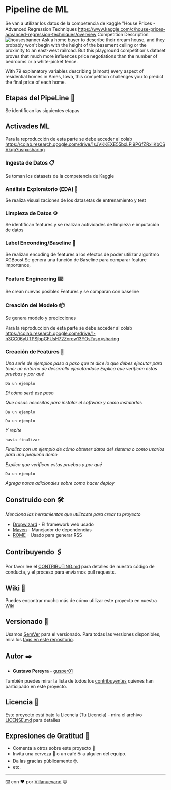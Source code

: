 # Pipeline de ML

Se van a utilizar los datos de la competencia de kaggle "House Prices - Advanced Regression Techniques https://www.kaggle.com/c/house-prices-advanced-regression-techniques/overview
Competition Description
![housesbanner](https://user-images.githubusercontent.com/2281529/134782394-25da2570-550b-4b7a-85fe-219630455631.png)
Ask a home buyer to describe their dream house, and they probably won't begin with the height of the basement ceiling or the proximity to an east-west railroad. But this playground competition's dataset proves that much more influences price negotiations than the number of bedrooms or a white-picket fence.

With 79 explanatory variables describing (almost) every aspect of residential homes in Ames, Iowa, this competition challenges you to predict the final price of each home.
## Etapas del PipeLine 🚀
Se identifican las siguientes etapas 

## Activades ML
Para la reproducción de esta parte se debe acceder al colab https://colab.research.google.com/drive/1sJVKKEXE55bxLPI9PGfZRxiiKbCSVkqb?usp=sharing

### Ingesta de Datos 📋
Se toman los datasets de la competencia de Kaggle  
### Análisis Exploratorio (EDA) 🔧
Se realiza visualizaciones de los datasetas de entrenamiento y test
### Limpieza de Datos ⚙️
Se identifican features y se realizan actividades de limpieza e imputación de datos
### Label Enconding/Baseline 🔩
Se realizan encoding de features a los efectos de poder utilizar algoritmo XGBoost
Se genera una función de Baseline para comparar feature importance,
### Feature Engineering  ⌨️
Se crean nuevas posibles Features y se comparan con baseline
### Creación del Modelo 📦
Se genera modelo y predicciones 


Para la reproducción de esta parte se debe acceder al colab https://colab.research.google.com/drive/1-h3CC06yUTPSjbpCFUsH72Zorow13YOs?usp=sharing
### Creación de Features 🔩

_Una serie de ejemplos paso a paso que te dice lo que debes ejecutar para tener un entorno de desarrollo ejecutandose_
_Explica que verifican estas pruebas y por qué_

```
Da un ejemplo
```

_Dí cómo será ese paso_


_Que cosas necesitas para instalar el software y como instalarlas_

```
Da un ejemplo
```
```
Da un ejemplo
```

_Y repite_

```
hasta finalizar
```
_Finaliza con un ejemplo de cómo obtener datos del sistema o como usarlos para una pequeña demo_


_Explica que verifican estas pruebas y por qué_

```
Da un ejemplo
```

_Agrega notas adicionales sobre como hacer deploy_

## Construido con 🛠️

_Menciona las herramientas que utilizaste para crear tu proyecto_

* [Dropwizard](http://www.dropwizard.io/1.0.2/docs/) - El framework web usado
* [Maven](https://maven.apache.org/) - Manejador de dependencias
* [ROME](https://rometools.github.io/rome/) - Usado para generar RSS

## Contribuyendo 🖇️

Por favor lee el [CONTRIBUTING.md](https://gist.github.com/villanuevand/xxxxxx) para detalles de nuestro código de conducta, y el proceso para enviarnos pull requests.

## Wiki 📖

Puedes encontrar mucho más de cómo utilizar este proyecto en nuestra [Wiki](https://github.com/tu/proyecto/wiki)

## Versionado 📌

Usamos [SemVer](http://semver.org/) para el versionado. Para todas las versiones disponibles, mira los [tags en este repositorio](https://github.com/tu/proyecto/tags).

## Autor ✒️

* **Gustavo Pereyra** - [gusper01](https://github.com/gusper01)

También puedes mirar la lista de todos los [contribuyentes](https://github.com/your/project/contributors) quíenes han participado en este proyecto. 

## Licencia 📄

Este proyecto está bajo la Licencia (Tu Licencia) - mira el archivo [LICENSE.md](LICENSE.md) para detalles

## Expresiones de Gratitud 🎁

* Comenta a otros sobre este proyecto 📢
* Invita una cerveza 🍺 o un café ☕ a alguien del equipo. 
* Da las gracias públicamente 🤓.
* etc.



---
⌨️ con ❤️ por [Villanuevand](https://github.com/Villanuevand) 😊
